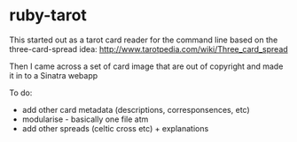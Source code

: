 ruby-tarot
==========

This started out as a tarot card reader for the command line based on the three-card-spread idea: http://www.tarotpedia.com/wiki/Three_card_spread

Then I came across a set of card image that are out of copyright and made it in to a Sinatra webapp

To do:
 - add other card metadata (descriptions, corresponsences, etc)
 - modularise - basically one file atm
 - add other spreads (celtic cross etc) + explanations

